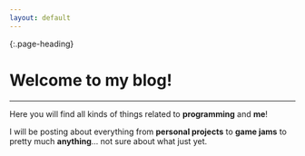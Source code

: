```yaml
---
layout: default
---
```


{:.page-heading}
# Welcome to my blog!
---

Here you will find all kinds of things related to **programming** and **me**!

I will be posting about everything from **personal projects** to **game jams** to pretty much **anything**... not sure about what just yet.
